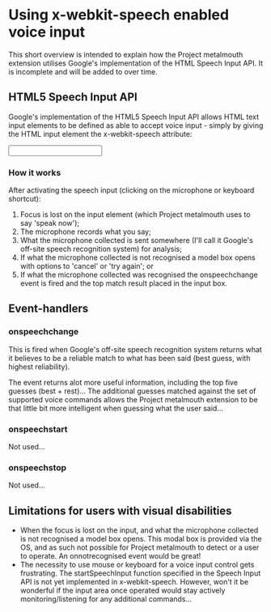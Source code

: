 # Using x-webkit-speech enabled voice input #

This short overview is intended to explain how the Project metalmouth extension utilises Google's implementation of the HTML Speech Input API. It is incomplete and will be added to over time.

## HTML5 Speech Input API ##

Google's implementation of the HTML5 Speech Input API allows HTML text input elements to be defined as able to accept voice input - simply by giving the HTML input element the x-webkit-speech attribute:

<input type="text" id="voiceInput" x-webkit-speech />

### How it works ###

After activating the speech input (clicking on the microphone or keyboard shortcut):

  1. Focus is lost on the input element (which Project metalmouth uses to say 'speak now');
  1. The microphone records what you say;
  1. What the microphone collected is sent somewhere (I'll call it Google's off-site speech recognition system) for analysis;
  1. If what the microphone collected is not recognised a model box opens with options to 'cancel' or 'try again'; or
  1. If what the microphone collected was recognised the onspeechchange event is fired and the top match result placed in the input box.

## Event-handlers ##

### onspeechchange ###

This is fired when Google's off-site speech recognition system returns what it believes to be a reliable match to what has been said (best guess, with highest reliability).

The event returns alot more useful information, including the top five guesses (best + rest)...  The additional guesses matched against the set of supported voice commands allows the Project metalmouth extension to be that little bit more intelligent when guessing what the user said...

### onspeechstart ###

Not used...

### onspeechstop ###

Not used...

## Limitations for users with visual disabilities ##

  * When the focus is lost on the input, and what the microphone collected is not recognised a model box opens.  This modal box is provided via the OS, and as such not possible for Project metalmouth to detect or a user to operate.  An onnotrecognised event would be great!
  * The necessity to use mouse or keyboard for a voice input control gets frustrating.  The startSpeechInput function specified in the Speech Input API is not yet implemented in x-webkit-speech. However, won't it be wonderful if the input area once operated would stay actively monitoring/listening for any additional commands...